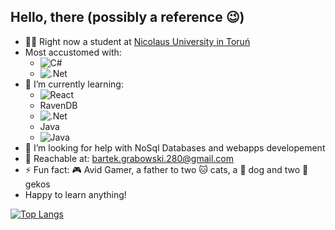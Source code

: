 ## Hello, there (possibly a reference :wink:)

- :man_student: Right now a student at [Nicolaus University in Toruń](https://www.fizyka.umk.pl/)
- Most accustomed with: 
  -  ![C#](https://img.shields.io/badge/c%23%20-%23239120.svg?&style=for-the-badge&logo=c-sharp&logoColor=white)
  -  ![.Net](https://img.shields.io/badge/.NET-5C2D91?style=for-the-badge&logo=.net&logoColor=white)
- 🌱 I’m currently learning:
  -  ![React](https://img.shields.io/badge/React-20232A?style=for-the-badge&logo=react&logoColor=61DAFB)
  -  RavenDB
  -  ![.Net](https://img.shields.io/badge/.NET-5C2D91?style=for-the-badge&logo=.net&logoColor=white)
  -  Java
  -  ![Java](https://img.shields.io/badge/Java-ED8B00?style=for-the-badge&logo=openjdk&logoColor=white)
- 🤔 I’m looking for help with NoSql Databases and webapps developement
- :speech_balloon: Reachable at: bartek.grabowski.280@gmail.com
- ⚡ Fun fact: :video_game: Avid Gamer, a father to two :cat: cats, a :dog: dog and two :crocodile: gekos
- Happy to learn anything!

[![Top Langs](https://github-readme-stats.vercel.app/api/top-langs/?username=stanczyk280)](https://github.com/stanczyk280/github-readme-stats)



